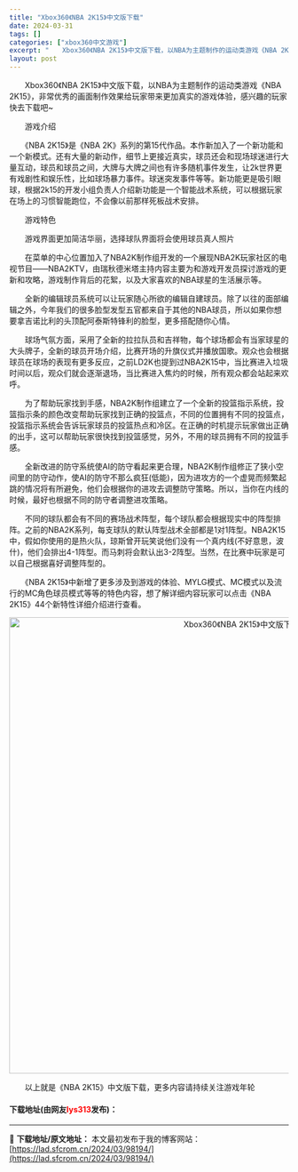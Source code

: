 ```yaml
---
title: "Xbox360《NBA 2K15》中文版下载"
date: 2024-03-31
tags: []
categories: ["xbox360中文游戏"]
excerpt: "　　Xbox360《NBA 2K15》中文版下载，以NBA为主题制作的运动类游戏《NBA 2K15》，非常优秀的画面制作效果给玩家带来更加真实的游戏体验，感兴趣的玩家快去下载吧~ 　　游戏介绍 　　《NBA 2K15》是《NBA 2K》系列的第15代作品。本作新加入了一个新功能和一个新模式。还有大量&hellip;"
layout: post
---
```


 <p>　　Xbox360《NBA 2K15》中文版下载，以NBA为主题制作的运动类游戏《NBA 2K15》，非常优秀的画面制作效果给玩家带来更加真实的游戏体验，感兴趣的玩家快去下载吧~</p> <p>　　游戏介绍</p> <p>　　《NBA 2K15》是《NBA 2K》系列的第15代作品。本作新加入了一个新功能和一个新模式。还有大量的新动作，细节上更接近真实，球员还会和现场球迷进行大量互动，球员和球员之间，大牌与大牌之间也有许多随机事件发生，让2k世界更有戏剧性和娱乐性，比如球场暴力事件。球迷突发事件等等。新功能更是吸引眼球，根据2k15的开发小组负责人介绍新功能是一个智能战术系统，可以根据玩家在场上的习惯智能跑位，不会像以前那样死板战术安排。</p> <p>　　游戏特色</p> <p>　　游戏界面更加简洁华丽，选择球队界面将会使用球员真人照片</p> <p>　　在菜单的中心位置加入了NBA2K制作组开发的一个展现NBA2K玩家社区的电视节目&mdash;&mdash;NBA2KTV，由瑞秋德米塔主持内容主要为和游戏开发员探讨游戏的更新和攻略，游戏制作背后的花絮，以及大家喜欢的NBA球星的生活展示等。</p> <p>　　全新的编辑球员系统可以让玩家随心所欲的编辑自建球员。除了以往的面部编辑之外，今年我们的很多脸型发型五官都来自于其他的NBA球员，所以如果你想要拿吉诺比利的头顶配阿泰斯特锋利的脸型，更多搭配随你心情。</p> <p>　　球场气氛方面，采用了全新的拉拉队员和吉祥物，每个球场都会有当家球星的大头牌子，全新的球员开场介绍，比赛开场的升旗仪式并播放国歌。观众也会根据球员在球场的表现有更多反应，之前LD2K也提到过NBA2K15中，当比赛进入垃圾时间以后，观众们就会逐渐退场，当比赛进入焦灼的时候，所有观众都会站起来欢呼。</p> <p>　　为了帮助玩家找到手感，NBA2K制作组建立了一个全新的投篮指示系统，投篮指示条的颜色改变帮助玩家找到正确的投篮点，不同的位置拥有不同的投篮点，投篮指示系统会告诉玩家球员的投篮热点和冷区。在正确的时机提示玩家做出正确的出手，这可以帮助玩家很快找到投篮感觉，另外，不用的球员拥有不同的投篮手感。</p> <p>　　全新改进的防守系统使AI的防守看起来更合理，NBA2K制作组修正了狭小空间里的防守动作，使AI的防守不那么疯狂(低能)，因为进攻方的一个虚晃而频繁起跳的情况将有所避免，他们会根据你的进攻去调整防守策略。所以，当你在内线的时候，最好也根据不同的防守者调整进攻策略。</p> <p>　　不同的球队都会有不同的赛场战术阵型，每个球队都会根据现实中的阵型排阵。之前的NBA2K系列，每支球队的默认阵型战术全部都是1对1阵型。NBA2K15中，假如你使用的是热火队，琼斯曾开玩笑说他们没有一个真内线(不好意思，波什)，他们会排出4-1阵型。而马刺将会默认出3-2阵型。当然，在比赛中玩家是可以自己根据喜好调整阵型的。</p> <p>　　《NBA 2K15》中新增了更多涉及到游戏的体验、MYLG模式、MC模式以及流行的MC角色球员模式等等的特色内容，想了解详细内容玩家可以点击《NBA 2K15》44个新特性详细介绍进行查看。</p> <p align="center"><img align="" border="0" src="https://lad.sfcrom.cn/wp-content/uploads/2024/03/20240330_66083fd553fab.jpg" width="821" alt="Xbox360《NBA 2K15》中文版下载" /></p> <p>　　以上就是《NBA 2K15》中文版下载，更多内容请持续关注游戏年轮</p> <p><h4>下载地址(由网友<font color="red">lys313</font>发布)：</h4></p> 

---
📖 **下载地址/原文地址：** 本文最初发布于我的博客网站：[https://lad.sfcrom.cn/2024/03/98194/](https://lad.sfcrom.cn/2024/03/98194/)
